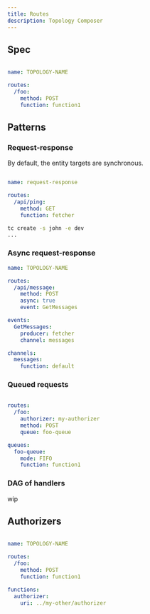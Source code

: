 ```yaml
---
title: Routes
description: Topology Composer
---
```


## Spec

```yaml

name: TOPOLOGY-NAME

routes:
  /foo:
    method: POST
    function: function1
```

## Patterns

### Request-response

By default, the entity targets are synchronous.

```yaml

name: request-response

routes:
  /api/ping:
    method: GET
    function: fetcher
```

```sh
tc create -s john -e dev
...
```

### Async request-response

```yaml
name: TOPOLOGY-NAME

routes:
  /api/message:
    method: POST
	async: true
	event: GetMessages

events:
  GetMessages:
	producer: fetcher
	channel: messages

channels:
  messages:
	function: default
```

### Queued requests

```yaml

routes:
  /foo:
    authorizer: my-authorizer
    method: POST
    queue: foo-queue

queues:
  foo-queue:
    mode: FIFO
    function: function1

```

### DAG of handlers

wip


## Authorizers

```yaml

name: TOPOLOGY-NAME

routes:
  /foo:
    method: POST
    function: function1

functions:
  authorizer:
	uri: ../my-other/authorizer
```
